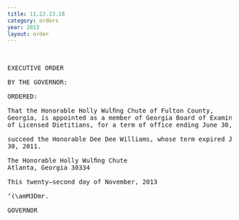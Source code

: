 ```yaml
---
title: 11.22.13.18
category: orders
year: 2013
layout: order
---
```


<pre> 

EXECUTIVE ORDER

BY THE GOVERNOR:

ORDERED:

That the Honorable Holly Wulﬁng Chute of Fulton County,
Georgia, is appointed as a member of Georgia Board of Examiners
of Licensed Dietitians, for a term of office ending June 30, 2015, to

succeed the Honorable Dee Dee Williams, whose term expired June
30, 2011.

The Honorable Holly Wulﬁng Chute
Atlanta, Georgia 30334

This twenty—second day of November, 2013

‘(\amM3Dmr.

GOVERNOR

</pre>
